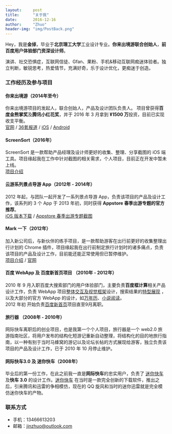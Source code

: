 ```yaml
---
layout:     post
title:      "关于我"
date:       2016-12-16
author:     "Zhuo"
header-img: "img/PostBack.png"
---
```


Hey，我是**金倬**，毕业于**北京理工大学**工业设计专业。**你来出境游联合创始人**，**前百度用户体验部门资深设计师**。

演讲、社交恐惧症，互联网信徒、Gfan、果粉、手机&移动互联网痴迷体验者。独立判断，敏锐思考，热爱情节，充满好奇，乐于设计优化，更痴迷于创造。

### 工作经历及参与项目  

#### 你来出境游（2014年至今）
你来出境游项目的发起人，联合创始人，产品及设计团队负责人。  项目曾获得**百度金熊掌奖**及**腾讯小红花奖**，并于 2016 年 3 月拿到 **¥1500 万**投资，目前已实现收支平衡。  
[官网](https://www.nilai.com)  / [36氪报道](http://36kr.com/p/5044860.html) / [iOS](https://itunes.apple.com/cn/app/ni-lai-chu-jing-you-yu-ding/id880907877?mt=8)  / [Android](http://t.cn/RhFh6Wc)  

#### ScreenSort（2016年）
ScreenSort 是一款帮助产品经理及设计师更好的收集、整理、分享截图的 iOS 端工具。项目缘起我在工作中针对截图的相关需求，个人项目，目前正在开发中暂未上线。  
[项目介绍](http://www.jinzhuo.me/2016/09/30/screenshot/) 

#### 云游系列景点导游 App（2012年 - 2014年）  
2012 年起，与团队一起开发了一系列景点导游 App，负责该项目的产品及设计工作，该系列的 3 个 App 于 2013 年初，同时获得 **Appstore 春季出游专题的官方推荐**。  
[iOS 版本下载](https://itunes.apple.com/cn/app/gu-gong-zui-bang-gu-gong-yu/id757516130?mt=8) / [Appstore 春季出游专题截图](http://img.jinzhuo.me/IMG_5502.JPG)

#### Mark 一下（2012年）  
加入新公司后，与新伙伴的练手项目，是一款帮助游客在出行前更好的收集整理出行计划的 Chrome 插件，项目缘起我在出行前制定旅行计划时的诸多痛点，负责该项目的产品及设计工作，目前能还能正常使用但已暂停维护。  
[项目介绍](http://www.nilai.com)  /  [官网](http://www.markyixia.com)

#### 百度 WebApp 及 百度新首页项目 （2010年 - 2012年）  
2010 年 9 月入职百度大搜索部门的用户体验部门，主要负责**百度框计算**相关产品设计工作，负责 WebApp 项目[整体交互及视觉框架](http://img.jinzhuo.me/share1-1.jpg)设计，搜索结果的[特型展现](http://img.jinzhuo.me/napp3.jpg) ，以及大部分的官方 WebApp 的设计，如[万年历](http://img.jinzhuo.me/rili.png)、[小说阅读](http://img.jinzhuo.me/结果页设置.jpg)。  
2012 年初 开始负责[百度新首页](http://img.jinzhuo.me/奥运6-5.jpg)项目直至9月离职。  

#### 旅行器 （2008年 - 2010年）  
网际快车离职后的创业项目，也是我第一个个人项目，旅行器是一个 web2.0 旅游指南社区，将用户发布的结构化短游记重新自动整理，将结构化的目的地旅行指南，以一种有别于当时马蜂窝的游记以及论坛长帖的方式展现给游客，独立负责该项目的产品及设计工作，已于 2010 年 10 月停止维护。

#### 网际快车3.0 及 迷你快车（2008年）  
毕业后的第一份工作，在此之前我一直是**网际快车**的忠实用户，负责了 [迷你快车](http://img.jinzhuo.me/wckj3.jpg) 及**快车 3.0** 的设计工作。[迷你快车](http://img.jinzhuo.me/wckj3.jpg) 在当时是一款完全创新的下载软件，推出之后，引来腾讯和迅雷的争相模仿，现在的 QQ 旋风和当时的迷你迅雷就是完全模仿迷你快车的产物。

### 联系方式  
* 手机：13466613203
* 邮箱：jinzhuo@outlook.com